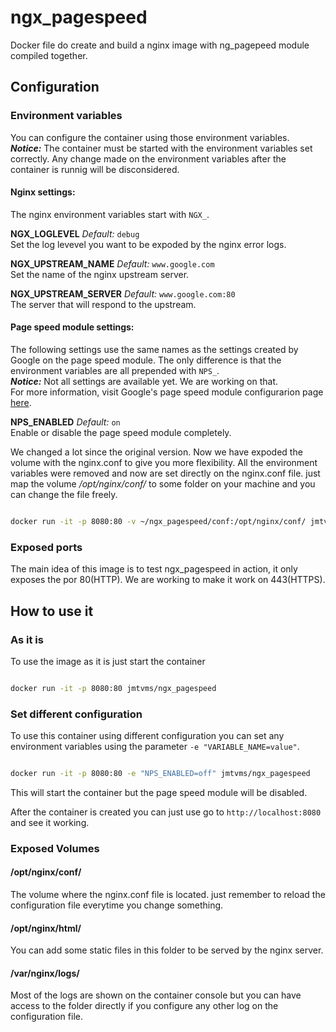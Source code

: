 # ngx_pagespeed
Docker file do create and build a nginx image with ng_pagepeed module compiled together.

## Configuration

### Environment variables
You can configure the container using those environment variables.  
***Notice:*** The container must be started with the environment variables set correctly. Any change made on the environment variables after the container is runnig will be disconsidered.

#### Nginx settings:
The nginx environment variables start with ``NGX_``.

**NGX_LOGLEVEL** *Default:* ``debug``  
Set the log levevel you want to be expoded by the nginx error logs.  

**NGX_UPSTREAM_NAME** *Default:* ``www.google.com``  
Set the name of the nginx upstream server.  

**NGX_UPSTREAM_SERVER** *Default:* ``www.google.com:80``  
The server that will respond to the upstream.

#### Page speed module settings:
The following settings use the same names as the settings created by Google on the page speed module. The only difference is that the environment variables are all prepended with ``NPS_``.  
***Notice:*** Not all settings are available yet. We are working on that.   
For more information, visit Google's page speed module configurarion page [here](https://modpagespeed.com/doc).  

**NPS_ENABLED**  *Default:* ``on``  
Enable or disable the page speed module completely.  

We changed a lot since the original version. Now we have expoded the volume with the nginx.conf to give you more flexibility. All the environment variables were removed and now are set directly on the nginx.conf file. just map the volume _/opt/nginx/conf/_ to some folder on your machine and you can change the file freely.

```sh

docker run -it -p 8080:80 -v ~/ngx_pagespeed/conf:/opt/nginx/conf/ jmtvms/ngx_pagespeed

```

### Exposed ports
The main idea of this image is to test ngx_pagespeed in action, it only exposes the por 80(HTTP). We are working to make it work on 443(HTTPS).

## How to use it

### As it is

To use the image as it is just start the container

```sh

docker run -it -p 8080:80 jmtvms/ngx_pagespeed

```

### Set different configuration

To use this container using different configuration you can set any environment variables using the parameter ``-e "VARIABLE_NAME=value"``.

```sh

docker run -it -p 8080:80 -e "NPS_ENABLED=off" jmtvms/ngx_pagespeed

```

This will start the container but the page speed module will be disabled.

After the container is created you can just use go to ``http://localhost:8080`` and see it working.

### Exposed Volumes

#### /opt/nginx/conf/

The volume where the nginx.conf file is located. just remember to reload the configuration file everytime you change something.

#### /opt/nginx/html/

You can add some static files in this folder to be served by the nginx server.

#### /var/nginx/logs/

Most of the logs are shown on the container console but you can have access to the folder directly if you configure any other log on the configuration file.
